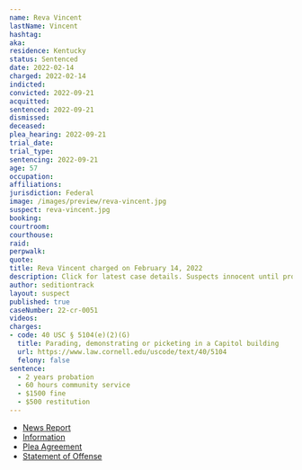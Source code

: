 ```yaml
---
name: Reva Vincent
lastName: Vincent
hashtag:
aka:
residence: Kentucky
status: Sentenced
date: 2022-02-14
charged: 2022-02-14
indicted:
convicted: 2022-09-21
acquitted:
sentenced: 2022-09-21
dismissed:
deceased:
plea_hearing: 2022-09-21
trial_date:
trial_type:
sentencing: 2022-09-21
age: 57
occupation:
affiliations:
jurisdiction: Federal
image: /images/preview/reva-vincent.jpg
suspect: reva-vincent.jpg
booking:
courtroom:
courthouse:
raid:
perpwalk:
quote:
title: Reva Vincent charged on February 14, 2022
description: Click for latest case details. Suspects innocent until proven guilty.
author: seditiontrack
layout: suspect
published: true
caseNumber: 22-cr-0051
videos:
charges:
- code: 40 USC § 5104(e)(2)(G)
  title: Parading, demonstrating or picketing in a Capitol building
  url: https://www.law.cornell.edu/uscode/text/40/5104
  felony: false
sentence:
  - 2 years probation
  - 60 hours community service
  - $1500 fine
  - $500 restitution
---
```

- [News Report](https://www.courier-journal.com/story/news/crime/2022/05/05/us-capitol-riot-kentucky-woman-reva-vincent-pleads-guilty-jan-6-case/9657373002/)
- [Information](https://www.justice.gov/usao-dc/case-multi-defendant/file/1496526/download)
- [Plea Agreement](https://www.justice.gov/usao-dc/case-multi-defendant/file/1496531/download)
- [Statement of Offense](https://www.justice.gov/usao-dc/case-multi-defendant/file/1496536/download)
